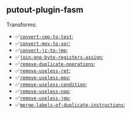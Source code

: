 ## putout-plugin-fasm

Transforms:

- ✅[`convert-cmp-to-test`](https://putout.cloudcmd.io/#/gist/abcb985d118b501a8c4e3bdbc0cb2c24/530029e4df82bbab0590679d9d21212ed51b485d);
- ✅[`convert-mov-to-xor`](https://putout.cloudcmd.io/#/gist/4c51bf6ba61b95c0eed96c271be058be/b9a1fc091fcfa0e71ebfe01bef609616092cf3fe);
- ✅[`convert-jz-to-jmp`](https://putout.cloudcmd.io/#/gist/c4d7131fdfd26cdf6aabc6d8025166ec/b8baa6e498f8dce88c79b852ca7e4489f82ac003);
- ✅[`join-one-byte-registers-assign`](https://putout.cloudcmd.io/#/gist/1dd7d4b79bb278edf45110f1366c914b/fa4e281f050ac1c24efd2732f860000efa47f63a);
- ✅[`remove-duplicate-operations`](https://putout.cloudcmd.io/#/gist/63631cc244747a33dfa8dc35683052a1/e815bb2efbf9442f11118fb55c9b87ce4f892891);
- ✅[`remove-useless-ret`](https://putout.cloudcmd.io/#/gist/454918cb89efe8618807e82b0d29dd9b/297e4d8e42fca69b21b0ca446324359ba3136697);
- ✅[`remove-useless-mov`](http://putout.cloudcmd.io/#/gist/5bb619a820137a843bb23fe0bcb4c7a0/a81316a1e973cd8cc47764e16dadfbdb63acd68a);
- ✅[`remove-useless-condition`](https://putout.cloudcmd.io/#/gist/0aa4bd34bbcd79c44a0c6e601ab70144/ab04a3b4ab0572703392224c0a3f4af058260569);
- ✅[`remove-useless-nop`](http://putout.cloudcmd.io/#/gist/c8e30a751bf179c3de9cd88ffc71d625/f9244a1032046ef98fdeb2f79d2419c2c9a1adcb);
- ✅[`remove-useless-jmp`](https://putout.cloudcmd.io/#/gist/bdc2f1fdc6f8ffedbb94582cc5daae4b/b08c0cb3da1a2e12ed9b5b33585a487f48325d0a);
- ✅[`merge-labels-of-duplicate-instructions`](https://putout.cloudcmd.io/#/gist/c84c8f82f4b2fa014507882c6c24e59d/c960d71c72159356d050727ef3fefa5ab0fa0474);
